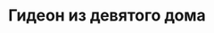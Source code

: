 ---
draft: false
slug: gideon-iz-deviatogo-doma-85413c3e
title: Гидеон из девятого дома
type: books
params:
  authors:
  - Tamsyn Muir, Георгий Ладонщиков, Тэмсин Мьюир
  bookTitle: Гидеон из девятого дома
  book_description: Императору нужны некроманты.Некроманту Девятого дома нужен меченосец.Воспитанная
    недружелюбными, окостеневшими монахинями, древними слугами и бесчисленными скелетами,
    Гидеон готова предать традиции и отказаться от рабства и загробной жизни в качестве
    живого мертвеца. Она зачехляет свой меч и готовится к дерзкому побегу. Но у Немезиды
    для нее другие планы.Харрохак Нонагесимус, Преподобная дочь Девятого дома и экстраординарная
    костяная ведьма, отправляется в бой. Император призвал наследников каждого из
    верноподданных Домов на смертельный поединок — испытание ума и мастерства. Если
    Харрохак преуспеет, она станет бессмертной всемогущей слугой Бога Воскрешения.
    Но ни один некромант не может выступить без своего рыцаря. Без рапиры Гидеон,
    Харроу потерпит неудачу и Девятый дом вымрет.Безусловно, некоторые вещи лучше
    оставить мертвыми.
  cover: https://images-na.ssl-images-amazon.com/images/S/compressed.photo.goodreads.com/books/1601720515i/55544043.jpg
  isbn: '9785041118440'
  languages:
  - Русский
  goodreads_link: https://www.goodreads.com/book/show/55544043
  page_count: '512'
  publication_year: '2020'
  russian_audioversion: 'no'
  russian_translation_status: exists
  series: The Locked Tomb
  short_book_description: Императору нужны некроманты.Некроманту Девятого дома нужен
    меченосец.Воспитанная недружелюбными, окостеневшими монахинями, древними слугами
    и бесчисленными скелетами, Гидеон готова предать...
  tags:
  - LGBTQ+
  - fantasy
  - fiction
  - horror
  - juvenile fiction
  - lesbian
  - queer
  - science fiction
---